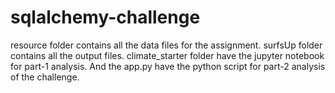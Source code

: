# sqlalchemy-challenge

resource folder contains all the data files for the assignment.
surfsUp folder contains all the output files.
climate_starter folder have the jupyter notebook for part-1 analysis.
And the app.py have the python script for part-2 analysis of the challenge.